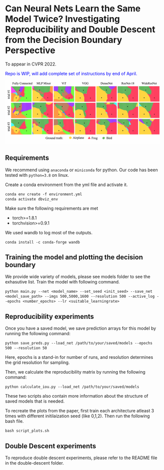 # Can Neural Nets Learn the Same Model Twice? Investigating Reproducibility and Double Descent from the Decision Boundary Perspective
To appear in CVPR 2022. 

<span style="color:blue">Repo is WIP, will add complete set of instructions by end of April.</span>

![alt text](db_repro_allmodels.jpg "Repro plot")


## Requirements

We recommend using `anaconda` or `miniconda` for python. Our code has been tested with `python=3.8` on linux.

Create a conda environment from the yml file and activate it.
```
conda env create -f environment.yml
conda activate dbviz_env
```

Make sure the following requirements are met

* torch>=1.8.1
* torchvision>=0.9.1

We used wandb to log most of the outputs.
```
conda install -c conda-forge wandb 
```

## Training the model and plotting the decision boundary

We provide wide variety of models, please see models folder to see the exhasutive list. Train the model with following command.
```
python main.py --net <model_name> --set_seed <init_seed> --save_net <model_save_path> --imgs 500,5000,1600 --resolution 500 --active_log --epochs <number_epochs> --lr <suitable_learningrate>
```



## Reproducibility experiments
Once you have a saved model, we save prediction arrays for this model by running the following command: 
```
python save_preds.py --load_net /path/to/your/saved/models --epochs 500 --resolution 50
```
Here, epochs is a stand-in for number of runs, and resolution determines the grid resolution for sampling. 

Then, we calculate the reproducibility matrix by running the following command: 

```
python calculate_iou.py --load_net /path/to/your/saved/models 
```

These two scripts also contain more information about the structure of saved models that is needed. 

To recreate the plots from the paper, first train each architecture atleast 3 times with different initilaization seed (like 0,1,2). Then run the following bash file.
```
bash script_plots.sh
```

## Double Descent experiments
To reproduce double descent experiments, please refer to the README file in the double-descent folder.

